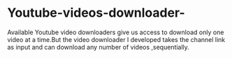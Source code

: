 # Youtube-videos-downloader-
Available Youtube video downloaders give us access to download only one video at a time.But the video downloader I developed takes the channel link as input and can download any number of videos ,sequentially.
